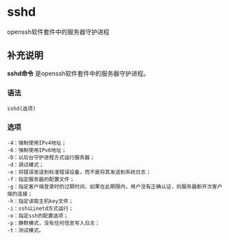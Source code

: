 sshd
===

openssh软件套件中的服务器守护进程

## 补充说明

**sshd命令** 是openssh软件套件中的服务器守护进程。

### 语法  

```
sshd(选项)
```

### 选项  

```
-4：强制使用IPv4地址；
-6：强制使用IPv6地址；
-D：以后台守护进程方式运行服务器；
-d：调试模式；
-e：将错误发送到标准错误设备，而不是将其发送到系统日志；
-f：指定服务器的配置文件；
-g：指定客户端登录时的过期时间，如果在此期限内，用户没有正确认证，则服务器断开次客户端的连接；
-h：指定读取主机key文件；
-i：ssh以inetd方式运行；
-o：指定ssh的配置选项；
-p：静默模式，没有任何信息写入日志；
-t：测试模式。
```


<!-- Linux命令行搜索引擎：https://jaywcjlove.github.io/linux-command/ -->